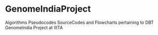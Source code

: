 # GenomeIndiaProject
Algorithms Pseudocodes SourceCodes and Flowcharts pertaining to DBT GenomeIndia Project at IIITA
